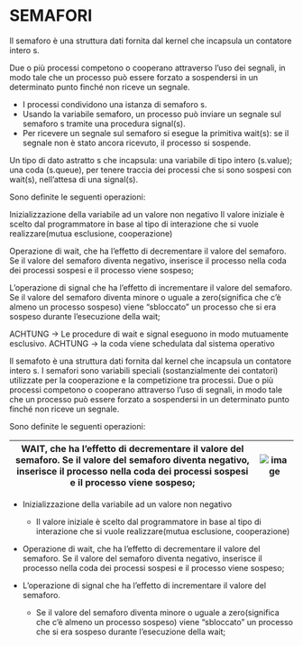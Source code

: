 # SEMAFORI

Il semaforo è una struttura dati fornita dal kernel che incapsula un contatore intero s.

Due o più processi competono o cooperano attraverso l’uso dei segnali, in modo tale che un processo può essere forzato a sospendersi in un determinato punto finché non riceve un segnale.

- I processi condividono una istanza di semaforo s.
- Usando la variabile semaforo, un processo può inviare un segnale sul semaforo s tramite una procedura signal(s).
- Per ricevere un segnale sul semaforo si esegue la primitiva wait(s): se il segnale non è stato ancora ricevuto, il processo si sospende.

Un tipo di dato astratto s che incapsula:
una variabile di tipo intero (s.value);
una coda (s.queue), per tenere traccia dei processi che si sono sospesi con wait(s), nell’attesa di una signal(s).

Sono definite le seguenti operazioni:

Inizializzazione della variabile ad un valore non negativo
Il valore iniziale è scelto dal programmatore in base al tipo di interazione che si vuole realizzare(mutua esclusione, cooperazione)


Operazione di wait, che ha l’effetto di decrementare il valore del semaforo. 
Se il valore del semaforo diventa negativo, inserisce il processo nella coda dei processi sospesi e il processo viene sospeso;



L’operazione di signal che ha l’effetto di incrementare il valore del semaforo. Se il valore del semaforo diventa minore o uguale a zero(significa che c’è almeno un processo sospeso) viene “sbloccato” un processo che si era sospeso durante l’esecuzione della wait;


ACHTUNG → Le procedure di wait e signal eseguono in modo mutuamente esclusivo.
ACHTUNG → la coda viene schedulata dal sistema operativo





Il semafoto è una struttura dati fornita dal kernel che incapsula un contatore intero s.
I semafori sono variabili speciali (sostanzialmente dei contatori) utilizzate per la cooperazione e la competizione tra processi. Due o più processi competono o cooperano attraverso l’uso di segnali, in modo tale che un processo può essere forzato a sospendersi in un determinato punto finché non riceve un segnale.





Sono definite le seguenti operazioni:

| WAIT, che ha l’effetto di decrementare il valore del semaforo. Se il valore del semaforo diventa negativo, inserisce il processo nella coda dei processi sospesi e il processo viene sospeso;                                                    | ![image]([https://github.com/MisterCioffi/Images/Immagine_wait_sem.jpeg](https://github.com/MisterCioffi/Sistemi_Operativi/blob/main/Images/Immagine_wait_sem.jpeg?raw=true))  |
|-----------------------------------------------------------|----------------------------------------------|

                
                                             

  - Inizializzazione della variabile ad un valore non negativo
    - Il valore iniziale è scelto dal programmatore in base al tipo di interazione che si vuole realizzare(mutua esclusione, cooperazione)

  - Operazione di wait, che ha l’effetto di decrementare il valore del semaforo.  Se il valore del semaforo diventa negativo, inserisce il processo nella coda dei processi sospesi e il processo viene sospeso;

  - L’operazione di signal che ha l’effetto di incrementare il valore del semaforo. 
    - Se il valore del semaforo diventa minore o uguale a zero(significa che c’è almeno un processo sospeso) viene “sbloccato” un     processo che si era sospeso durante l’esecuzione della wait;
